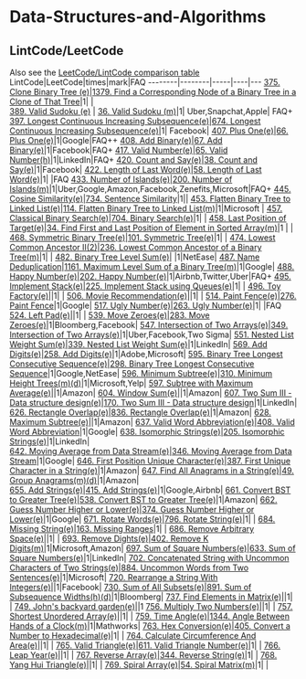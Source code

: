 # Data-Structures-and-Algorithms

## LintCode/LeetCode 
Also see the [LeetCode/LintCode comparison table](https://www.1point3acres.com/bbs/thread-453640-1-1.html)
LintCode|LeetCode|times|mark|FAQ
--------|--------|-----|----|---
[375. Clone Binary Tree (e)](https://www.lintcode.com/problem/clone-binary-tree)|[1379. Find a Corresponding Node of a Binary Tree in a Clone of That Tree](https://leetcode.com/problems/find-a-corresponding-node-of-a-binary-tree-in-a-clone-of-that-tree/)|1| |  
[389. Valid Sudoku (e)](https://www.lintcode.com/problem/valid-sudoku) | [36. Valid Sudoku (m)](https://leetcode.com/problems/valid-sudoku/)|1| Uber,Snapchat,Apple| FAQ+
[397. Longest Continuous Increasing Subsequence(e)](https://www.lintcode.com/problem/longest-continuous-increasing-subsequence/)|[674. Longest Continuous Increasing Subsequence(e)](https://leetcode.com/problems/longest-continuous-increasing-subsequence/)|1| Facebook| 
[407. Plus One(e)](https://www.lintcode.com/problem/plus-one/)|[66. Plus One(e)](https://leetcode.com/problems/plus-one/)|1|Google|FAQ++
[408. Add Binary(e)](https://www.lintcode.com/problem/add-binary/)|[67. Add Binary(e)](https://leetcode.com/problems/add-binary/)|1|Facebook|FAQ+
[417. Valid Number(e)](https://www.lintcode.com/problem/valid-number/description)|[65. Valid Number(h)](https://leetcode.com/problems/valid-number/)|1|LinkedIn|FAQ+
[420. Count and Say(e)](https://www.lintcode.com/problem/count-and-say/description)|[38. Count and Say(e)](https://leetcode.com/problems/count-and-say/)|1|Facebook|
[422. Length of Last Word(e)](https://www.lintcode.com/problem/length-of-last-word/description)|[58. Length of Last Word(e)](https://leetcode.com/problems/length-of-last-word/)|1| |FAQ
[433. Number of Islands(e)](https://www.lintcode.com/problem/number-of-islands/description)|[200. Number of Islands(m)](https://leetcode.com/problems/number-of-islands/)|1|Uber,Google,Amazon,Facebook,Zenefits,Microsoft|FAQ+
[445. Cosine Similarity(e)](https://www.lintcode.com/problem/cosine-similarity/description)|[734. Sentence Similarity](https://leetcode.com/problems/sentence-similarity/)|1||
[453. Flatten Binary Tree to Linked List(e)](https://www.lintcode.com/problem/flatten-binary-tree-to-linked-list/description)|[114. Flatten Binary Tree to Linked List(m)](https://leetcode.com/problems/flatten-binary-tree-to-linked-list/)|1|Microsoft | 
[457. Classical Binary Search(e)](https://www.lintcode.com/problem/classical-binary-search/description)|[704. Binary Search(e)](https://leetcode.com/problems/binary-search/)|1| |
[458. Last Position of Target(e)](https://www.lintcode.com/problem/last-position-of-target/description)|[34. Find First and Last Position of Element in Sorted Array(m)](https://leetcode.com/problems/positions-of-large-groups/)|1 | |
[468. Symmetric Binary Tree(e)](https://www.lintcode.com/problem/symmetric-binary-tree/description)|[101. Symmetric Tree(e)](https://leetcode.com/problems/symmetric-tree/)|1| |
[474. Lowest Common Ancestor II(2)](https://www.lintcode.com/problem/lowest-common-ancestor-ii/description)|[236. Lowest Common Ancestor of a Binary Tree(m)](https://leetcode.com/problems/lowest-common-ancestor-of-a-binary-tree/)|1| |
[482. Binary Tree Level Sum(e)](https://www.lintcode.com/problem/binary-tree-level-sum/description)| |1|NetEase| 
[487. Name Deduplication](https://www.lintcode.com/problem/name-deduplication/description)|[1161. Maximum Level Sum of a Binary Tree(m)](https://leetcode.com/problems/maximum-level-sum-of-a-binary-tree/)|1|Google| 
[488. Happy Number(e)](https://www.lintcode.com/problem/happy-number/description)|[202. Happy Number(e)](https://leetcode.com/problems/happy-number/)|1|Airbnb,Twitter,Uber|FAQ+ 
[495. Implement Stack(e)](https://www.lintcode.com/problem/implement-stack/description)|[225. Implement Stack using Queues(e)](https://leetcode.com/problems/implement-stack-using-queues/)|1| | 
[496. Toy Factory(e)](https://www.lintcode.com/problem/toy-factory/description)|[]()|1| | 
[506. Movie Recommendation(e)](https://www.lintcode.com/problem/movie-recommendation/description)|[]()|1| | 
[514. Paint Fence(e)](https://www.lintcode.com/problem/paint-fence/description)|[276. Paint Fence](https://leetcode.com/problems/paint-fence/)|1|Google| 
[517. Ugly Number(e)](https://www.lintcode.com/problem/ugly-number/description)|[263. Ugly Number(e)](https://leetcode.com/problems/ugly-number/)|1| |FAQ
[524. Left Pad(e)](https://www.lintcode.com/problem/left-pad/description)|[]()|1| | 
[539. Move Zeroes(e)](https://www.lintcode.com/problem/move-zeroes/description)|[283. Move Zeroes(e)](https://leetcode.com/problems/move-zeroes/)|1|Bloomberg,Facebook| 
[547. Intersection of Two Arrays(e)](https://www.lintcode.com/problem/intersection-of-two-arrays/description)|[349. Intersection of Two Arrays(e)](https://leetcode.com/problems/intersection-of-two-arrays/)|1|Uber,Facebook,Two Sigma| 
[551. Nested List Weight Sum(e)](https://www.lintcode.com/problem/nested-list-weight-sum/description)|[339. Nested List  Weight Sum(e)](https://leetcode.com/problems/nested-list-weight-sum/#)|1|LinkedIn| 
[569. Add Digits(e)](https://www.lintcode.com/problem/add-digits/description)|[258. Add Digits(e)](https://leetcode.com/problems/add-digits/)|1|Adobe,Microsoft| 
[595. Binary Tree Longest Consecutive Sequence(e)](https://www.lintcode.com/problem/binary-tree-longest-consecutive-sequence/description)|[298. Binary Tree Longest Consecutive Sequence](https://leetcode.com/problems/binary-tree-longest-consecutive-sequence/)|1|Google,NetEase| 
[596. Minimum Subtree(e)](https://www.lintcode.com/problem/minimum-subtree/description)|[310. Minimum Height Trees(m)(d)](https://leetcode.com/problems/minimum-height-trees/)|1|Microsoft,Yelp|
[597. Subtree with Maximum Average(e)](https://www.lintcode.com/problem/subtree-with-maximum-average/description)|[]()|1|Amazon| 
[604. Window Sum(e)](https://www.lintcode.com/problem/window-sum/description)|[]()|1|Amazon| 
[607. Two Sum III - Data structure design(e)](https://www.lintcode.com/problem/two-sum-iii-data-structure-design/description)|[170. Two  Sum III - Data structure design](https://leetcode.com/problems/two-sum-iii-data-structure-design/)|1|LinkedIn| 
[626. Rectangle Overlap(e)](https://www.lintcode.com/problem/rectangle-overlap/description)|[836. Rectangle Overlap(e)](https://leetcode.com/problems/rectangle-overlap/)|1|Amazon| 
[628. Maximum Subtree(e)](https://www.lintcode.com/problem/maximum-subtree/description)|[]()|1|Amazon| 
[637. Valid Word Abbreviation(e)](https://www.lintcode.com/problem/valid-word-abbreviation/description)|[408. Valid Word  Abbreviation](https://leetcode.com/problems/valid-word-abbreviation/)|1|Google| 
[638. Isomorphic Strings(e)](https://www.lintcode.com/problem/isomorphic-strings/description)|[205. Isomorphic Strings(e)](https://leetcode.com/problems/isomorphic-strings/)|1|LinkedIn|  
[642. Moving Average from Data Stream(e)](https://www.lintcode.com/problem/moving-average-from-data-stream/description)|[346. Moving  Average from Data Stream](https://leetcode.com/problems/moving-average-from-data-stream/)|1|Google| 
[646. First Position Unique Character(e)](https://www.lintcode.com/problem/first-position-unique-character/description)|[387. First Unique Character in a String(e)](https://leetcode.com/problems/first-unique-character-in-a-string/)|1|Amazon| 
[647. Find All Anagrams in a String(e)](https://www.lintcode.com/problem/find-all-anagrams-in-a-string/description)|[49. Group Anagrams(m)(d)](https://leetcode.com/problems/group-anagrams/)|1|Amazon|  
[655. Add Strings(e)](https://www.lintcode.com/problem/add-strings/description)|[415. Add Strings(e)](https://leetcode.com/problems/add-strings/)|1|Google,Airbnb| 
[661. Convert BST to Greater Tree(e)](https://www.lintcode.com/problem/convert-bst-to-greater-tree/description)|[538. Convert BST to Greater Tree(e)](https://leetcode.com/problems/convert-bst-to-greater-tree/)|1|Amazon| 
[662. Guess Number Higher or Lower(e)](https://www.lintcode.com/problem/guess-number-higher-or-lower/description)|[374. Guess Number Higher or Lower(e)](https://leetcode.com/problems/guess-number-higher-or-lower/)|1|Google| 
[671. Rotate Words(e)](https://www.lintcode.com/problem/rotate-words/description)|[796. Rotate String(e)](https://leetcode.com/problems/rotate-string/)|1| | 
[684. Missing String(e)](https://www.lintcode.com/problem/missing-string/description)|[163. Missing Ranges](https://leetcode.com/problems/missing-ranges/)|1| |
[686. Remove Arbitrary Space(e)](https://www.lintcode.com/problem/remove-arbitrary-space/description)|[]()|1| | 
[693. Remove Dights(e)](https://www.lintcode.com/problem/remove-dights/)|[402. Remove K Digits(m)](https://leetcode.com/problems/remove-k-digits/)|1|Microsoft,Amazon| 
[697. Sum of Square Numbers(e)](https://www.lintcode.com/problem/sum-of-square-numbers/description)|[633. Sum of Square Numbers(e)](https://leetcode.com/problems/sum-of-square-numbers/)|1|LinkedIn| 
[702. Concatenated String with Uncommon Characters of Two Strings(e)](https://www.lintcode.com/problem/concatenated-string-with-uncommon-characters-of-two-strings/description)|[884. Uncommon Words from Two Sentences(e)](https://leetcode.com/problems/uncommon-words-from-two-sentences/)|1|Microsoft| 
[720. Rearrange a String With Integers(e)](https://www.lintcode.com/problem/rearrange-a-string-with-integers/description)|[]()|1|Facebook| 
[730. Sum of All Subsets(e)](https://www.lintcode.com/problem/sum-of-all-subsets/description)|[891. Sum of Subsequence Widths(h)(d)](https://leetcode.com/problems/sum-of-subsequence-widths/)|1|Bloomberg| 
[737. Find Elements in Matrix(e)](https://www.lintcode.com/problem/find-elements-in-matrix/description)||1| |
[749. John's backyard garden(e)](https://www.lintcode.com/problem/johns-backyard-garden/description)|[]()|1
[756. Multiply Two Numbers(e)](https://www.lintcode.com/problem/multiply-two-numbers/description)|[]()|1| | 
[757. Shortest Unordered Array(e)](https://www.lintcode.com/problem/shortest-unordered-array/description)|[]()|1| |
[759. Time Angle(e)](https://www.lintcode.com/problem/time-angle/description)|[1344. Angle Between Hands of a Clock(m)](https://leetcode.com/problems/angle-between-hands-of-a-clock/)|1|Mathworks| 
[763. Hex Conversion(e)](https://www.lintcode.com/problem/hex-conversion/note)|[405. Convert a Number to Hexadecimal(e)](https://leetcode.com/problems/convert-a-number-to-hexadecimal/)|1| |
[764. Calculate Circumference And Area(e)](https://www.lintcode.com/problem/calculate-circumference-and-area/description)|[]()|1| | 
[765. Valid Triangle(e)](https://www.lintcode.com/problem/valid-triangle/description)|[611. Valid Triangle Number(e)](https://leetcode.com/problems/valid-triangle-number/)|1| | 
[766. Leap Year(e)](https://www.lintcode.com/problem/leap-year/description)|[]()|1| |
[767. Reverse Array(e)](https://www.lintcode.com/problem/reverse-array/description)|[344. Reverse String(e)](https://leetcode.com/problems/reverse-string/)|1| | 
[768. Yang Hui Triangle(e)](https://www.lintcode.com/problem/yang-hui-triangle/description)|[]()|1| | 
[769. Spiral Array(e)](https://www.lintcode.com/problem/spiral-array/description)|[54. Spiral Matrix(m)](https://leetcode.com/problems/spiral-matrix/)|1| |
